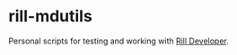 # rill-mdutils

Personal scripts for testing and working with [Rill Developer](https://github.com/rilldata/rill-developer).
